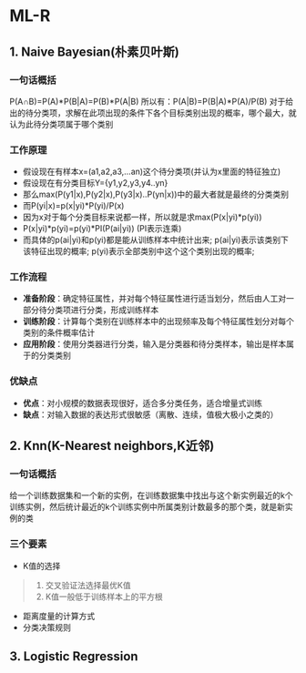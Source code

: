 # ML-R
## 1. Naive Bayesian(朴素贝叶斯)
### 一句话概括
P(A∩B)=P(A)*P(B|A)=P(B)*P(A|B)
所以有：P(A|B)=P(B|A)*P(A)/P(B)
对于给出的待分类项，求解在此项出现的条件下各个目标类别出现的概率，哪个最大，就认为此待分类项属于哪个类别
### 工作原理
*  假设现在有样本x=(a1,a2,a3,…an)这个待分类项(并认为x里面的特征独立)
*  假设现在有分类目标Y={y1,y2,y3,y4..yn}
*  那么max(P(y1|x),P(y2|x),P(y3|x)..P(yn|x))中的最大者就是最终的分类类别
*  而P(yi|x)=p(x|yi)*P(yi)/P(x)
*  因为x对于每个分类目标来说都一样，所以就是求max(P(x|yi)*p(yi))
*  P(x|yi)*p(yi)=p(yi)*PI(P(ai|yi)) (PI表示连乘)
*  而具体的p(ai|yi)和p(yi)都是能从训练样本中统计出来;
   p(ai|yi)表示该类别下该特征出现的概率;
   p(yi)表示全部类别中这个这个类别出现的概率;
### 工作流程
* **准备阶段**：确定特征属性，并对每个特征属性进行适当划分，然后由人工对一部分待分类项进行分类，形成训练样本
* **训练阶段**：计算每个类别在训练样本中的出现频率及每个特征属性划分对每个类别的条件概率估计
* **应用阶段**：使用分类器进行分类，输入是分类器和待分类样本，输出是样本属于的分类类别
### 优缺点
* **优点**：对小规模的数据表现很好，适合多分类任务，适合增量式训练
* **缺点**：对输入数据的表达形式很敏感（离散、连续，值极大极小之类的）
## 2. Knn(K-Nearest neighbors,K近邻)
### 一句话概括
给一个训练数据集和一个新的实例，在训练数据集中找出与这个新实例最近的k个训练实例，然后统计最近的k个训练实例中所属类别计数最多的那个类，就是新实例的类
### 三个要素
* K值的选择
> 1.  交叉验证法选择最优K值
> 2.  K值一般低于训练样本上的平方根
* 距离度量的计算方式
* 分类决策规则
## 3. Logistic Regression
